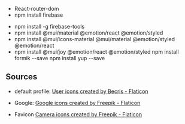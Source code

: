 - React-router-dom
- npm install firebase

* npm install -g firebase-tools
* npm install @mui/material @emotion/react @emotion/styled
* npm install @mui/icons-material @mui/material @emotion/styled @emotion/react
* npm install @mui/joy @emotion/react @emotion/styled
  npm install formik --save
  npm install yup --save

## Sources

- default profile: <a href="https://www.flaticon.com/free-icons/user" title="user icons">User icons created by Becris - Flaticon</a>

- Google: <a href="https://www.flaticon.com/free-icons/google" title="google icons">Google icons created by Freepik - Flaticon</a>

- Favicon <a href="https://www.flaticon.com/free-icons/camera" title="camera icons">Camera icons created by Freepik - Flaticon</a>

